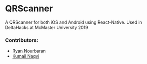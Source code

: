 # QRScanner
A QRScanner for both iOS and Android using React-Native. Used in DeltaHacks at McMaster University 2019

### Contributors: ###
* [Ryan Nourbaran](https://github.com/RyanNourbaran)
* [Kumail Naqvi](https://github.com/kumailn)

